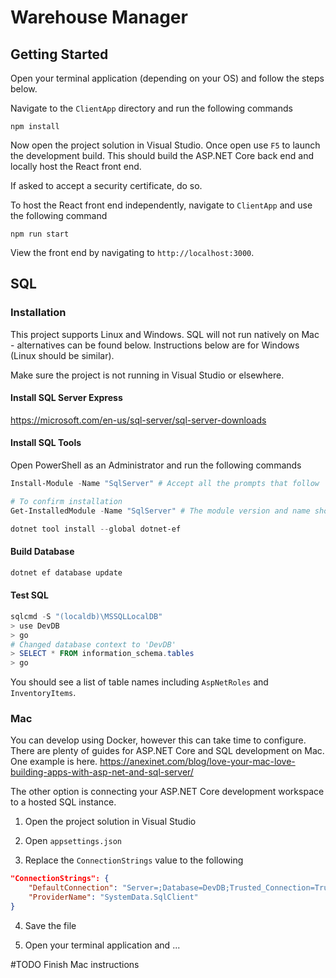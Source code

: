 # Warehouse Manager

## Getting Started

Open your terminal application (depending on your OS) and follow the steps below.

Navigate to the `ClientApp` directory and run the following commands

```shell
npm install
```

Now open the project solution in Visual Studio. Once open use `F5` to launch the development build. This should build the ASP.NET Core back end and locally host the React front end.

If asked to accept a security certificate, do so.

To host the React front end independently, navigate to `ClientApp` and use the following command

```shell
npm run start
```

View the front end by navigating to `http://localhost:3000`.

## SQL

### Installation

This project supports Linux and Windows. SQL will not run natively on Mac - alternatives can be found below. Instructions below are for Windows (Linux should be similar).

Make sure the project is not running in Visual Studio or elsewhere.

#### Install SQL Server Express

https://microsoft.com/en-us/sql-server/sql-server-downloads

#### Install SQL Tools

Open PowerShell as an Administrator and run the following commands

```PowerShell
Install-Module -Name "SqlServer" # Accept all the prompts that follow

# To confirm installation
Get-InstalledModule -Name "SqlServer" # The module version and name should appear

dotnet tool install --global dotnet-ef
```

#### Build Database

```PowerShell
dotnet ef database update
```

#### Test SQL

```PowerShell
sqlcmd -S "(localdb)\MSSQLLocalDB"
> use DevDB
> go
# Changed database context to 'DevDB'
> SELECT * FROM information_schema.tables
> go
```

You should see a list of table names including `AspNetRoles` and `InventoryItems`.

### Mac

You can develop using Docker, however this can take time to configure. There are plenty of guides for ASP.NET Core and SQL development on Mac. One example is here.
https://anexinet.com/blog/love-your-mac-love-building-apps-with-asp-net-and-sql-server/

The other option is connecting your ASP.NET Core development workspace to a hosted SQL instance.

1. Open the project solution in Visual Studio

2. Open `appsettings.json`

3. Replace the `ConnectionStrings` value to the following

```json
"ConnectionStrings": {
    "DefaultConnection": "Server=;Database=DevDB;Trusted_Connection=True;MultipleActiveResultSets=true",
    "ProviderName": "SystemData.SqlClient"
}
```

4. Save the file

5. Open your terminal application and ...

#TODO Finish Mac instructions
